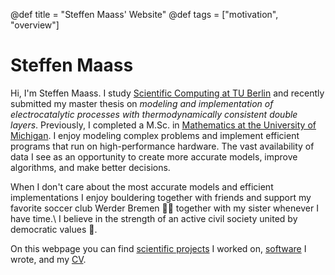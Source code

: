 @def title = "Steffen Maass' Website"
@def tags = ["motivation", "overview"]

# Steffen Maass

Hi, I'm Steffen Maass. I study [Scientific Computing at TU Berlin](https://www.tu.berlin/studieren/studienangebot/gesamtes-studienangebot/studiengang/scientific-computing-m-sc/) and recently submitted my master thesis on _modeling and implementation of electrocatalytic processes with thermodynamically consistent double layers_. 
Previously, I completed a M.Sc. in [Mathematics at the University of Michigan](https://lsa.umich.edu/math). 
I enjoy modeling complex problems and implement efficient programs that run on high-performance hardware.
The vast availability of data I see as an opportunity to create more accurate models, improve algorithms, and make better decisions.

When I don't care about the most accurate models and efficient implementations I enjoy bouldering together with friends and support my favorite soccer club Werder Bremen 💚🤍 together with my sister whenever I have time.\\
I believe in the strength of an active civil society united by democratic values 🙌.

On this webpage you can find [scientific projects](/ScientificProjects) I worked on, [software](/Software) I wrote, and my [CV](/CV).